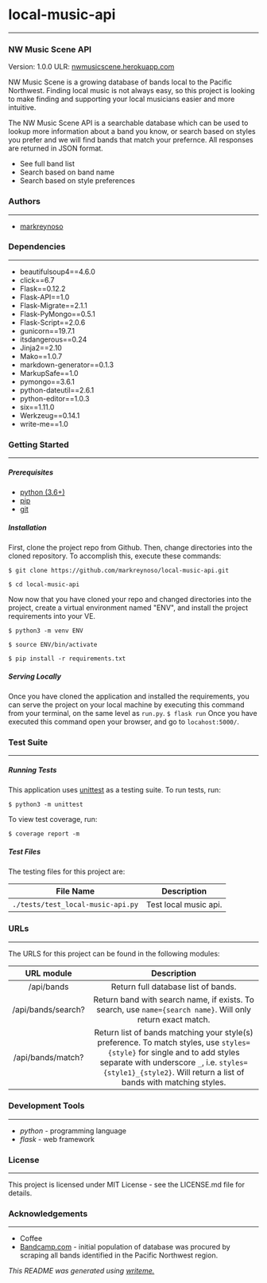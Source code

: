 # local-music-api
---
### NW Music Scene API
Version: 1.0.0
ULR: [nwmusicscene.herokuapp.com](https://www.nwmusicscene.herokuapp.com)

NW Music Scene is a growing database of bands local to the Pacific Northwest. Finding local music is not always easy, so this project is looking to make finding and supporting your local musicians easier and more intuitive. 

The NW Music Scene API is a searchable database which can be used to lookup more information about a band you know, or search based on styles you prefer and we will find bands that match your prefernce. All responses are returned in JSON format.
* See full band list
* Search based on band name
* Search based on style preferences

### Authors
---
* [markreynoso](https://github.com/markreynoso/local-music-api)

### Dependencies
---
* beautifulsoup4==4.6.0
* click==6.7
* Flask==0.12.2
* Flask-API==1.0
* Flask-Migrate==2.1.1
* Flask-PyMongo==0.5.1
* Flask-Script==2.0.6
* gunicorn==19.7.1
* itsdangerous==0.24
* Jinja2==2.10
* Mako==1.0.7
* markdown-generator==0.1.3
* MarkupSafe==1.0
* pymongo==3.6.1
* python-dateutil==2.6.1
* python-editor==1.0.3
* six==1.11.0
* Werkzeug==0.14.1
* write-me==1.0

### Getting Started
---
##### *Prerequisites*
* [python (3.6+)](https://www.python.org/downloads/)
* [pip](https://pip.pypa.io/en/stable/)
* [git](https://git-scm.com/)

##### *Installation*
First, clone the project repo from Github. Then, change directories into the cloned repository. To accomplish this, execute these commands:

`$ git clone https://github.com/markreynoso/local-music-api.git`

`$ cd local-music-api`

Now now that you have cloned your repo and changed directories into the project, create a virtual environment named "ENV", and install the project requirements into your VE.

`$ python3 -m venv ENV`

`$ source ENV/bin/activate`

`$ pip install -r requirements.txt`
##### *Serving Locally*
Once you have cloned the application and installed the requirements, you can serve the project on your local machine by executing this command from your terminal, on the same level as `run.py`.
`$ flask run`
Once you have executed this command open your browser, and go to `locahost:5000/`.
### Test Suite
---
##### *Running Tests*
This application uses [unittest](https://docs.python.org/3/library/unittest.html) as a testing suite. To run tests, run:

``$ python3 -m unittest``

To view test coverage, run:

``$ coverage report -m``
##### *Test Files*
The testing files for this project are:

| File Name | Description |
|:---:|:---:|
| `./tests/test_local-music-api.py` | Test local music api. |

### URLs
---
The URLS for this project can be found in the following modules:

| URL module | Description |
|:---:|:---:|
| /api/bands | Return full database list of bands. |
| /api/bands/search? | Return band with search name, if exists. To search, use `name={search name}`. Will only return exact match. |
| /api/bands/match? | Return list of bands matching your style(s) preference. To match styles, use `styles={style}` for single and to add styles separate with underscore `_`, i.e. `styles={style1}_{style2}`. Will return a list of bands with matching styles. |


### Development Tools
---
* *python* - programming language
* *flask* - web framework

### License
---
This project is licensed under MIT License - see the LICENSE.md file for details.
### Acknowledgements
---
* Coffee
* [Bandcamp.com](https://www.bandcamp.com) - initial population of database was procured by scraping all bands identified in the Pacific Northwest region. 

*This README was generated using [writeme.](https://github.com/chelseadole/write-me)*

